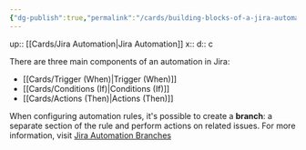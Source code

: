 ```yaml
---
{"dg-publish":true,"permalink":"/cards/building-blocks-of-a-jira-automation/"}
---
```


up:: [[Cards/Jira Automation\|Jira Automation]] 
x:: 
d:: c

There are three main components of an automation in Jira:
- [[Cards/Trigger (When)\|Trigger (When)]]
- [[Cards/Conditions (If)\|Conditions (If)]]
- [[Cards/Actions (Then)\|Actions (Then)]]

When configuring automation rules, it's possible to create a **branch**: a separate section of the rule and perform actions on related issues. For more information, visit [Jira Automation Branches](https://support.atlassian.com/cloud-automation/docs/jira-automation-branches/)
